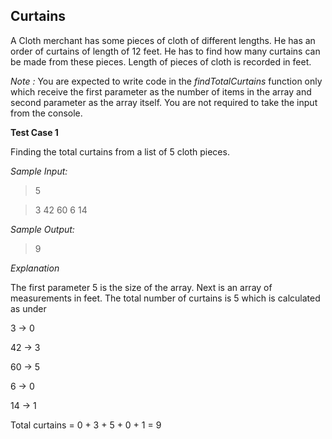 ## Curtains ##

A Cloth merchant has some pieces of cloth of different lengths. 
He has an order of curtains of length of 12 feet. 
He has to find how many curtains can  be made from these pieces. 
Length of pieces of cloth is recorded in feet.

*Note :* You are expected to write code in the *findTotalCurtains* function only which receive the first parameter as the number of items in the array 
and second parameter as the array itself. You are not required to take the input from the console.

**Test Case 1**

Finding the total curtains from a list of 5 cloth pieces.

*Sample Input:*

> 5

> 3 42 60 6 14

*Sample Output:*

> 9

*Explanation*

The first parameter 5 is the size of the array. 
Next is an array of measurements in feet. 
The total number of curtains is 5 which is calculated as under

3 -> 0

42 -> 3

60 -> 5

6 -> 0

14 -> 1

Total curtains = 0 + 3 + 5 + 0 + 1 = 9
